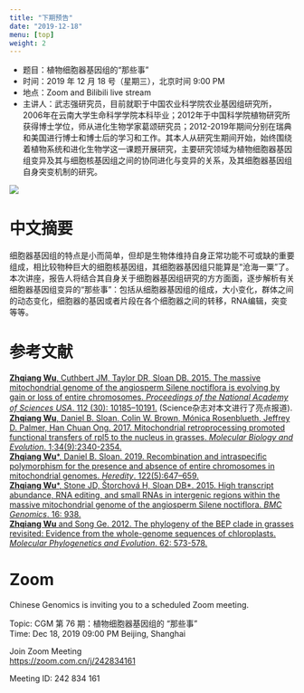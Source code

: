 ```yaml
---
title: "下期预告"
date: "2019-12-18"
menu: [top]
weight: 2
---
```


- 题目：植物细胞器基因组的“那些事”
- 时间：2019 年 12 月 18 号（星期三），北京时间 9:00 PM
- 地点：Zoom and Bilibili live stream
- 主讲人：武志强研究员，目前就职于中国农业科学院农业基因组研究所，2006年在云南大学生命科学学院本科毕业；2012年于中国科学院植物研究所获得博士学位，师从进化生物学家葛颂研究员；2012-2019年期间分别在瑞典和美国进行博士和博士后的学习和工作。其本人从研究生期间开始，始终围绕着植物系统和进化生物学这一课题开展研究，主要研究领域为植物细胞器基因组变异及其与细胞核基因组之间的协同进化与变异的关系，及其细胞器基因组自身突变机制的研究。

![](https://i.imgur.com/WKASO8o.png)

# 中文摘要

细胞器基因组的特点是小而简单，但却是生物体维持自身正常功能不可或缺的重要组成，相比较物种巨大的细胞核基因组，其细胞器基因组只能算是“沧海一粟”了。本次讲座，报告人将结合其自身关于细胞器基因组研究的方方面面，逐步解析有关细胞器基因组变异的“那些事”：包括从细胞器基因组的组成，大小变化，群体之间的动态变化，细胞器的基因或者片段在各个细胞器之间的转移，RNA编辑，突变等等。 

# 参考文献

[**Zhqiang Wu**, Cuthbert JM, Taylor DR, Sloan DB. 2015. The massive mitochondrial genome of the angiosperm Silene noctiflora is evolving by gain or loss of entire chromosomes. *Proceedings of the National Academy of Sciences USA*. 112 (30): 10185–10191.](https://www.pnas.org/content/112/33/10185.long) (Science杂志对本文进行了亮点报道). <br>
[**Zhqiang Wu**, Daniel B. Sloan, Colin W. Brown, Mónica Rosenblueth, Jeffrey D. Palmer, Han Chuan Ong. 2017. Mitochondrial retroprocessing promoted functional transfers of rpl5 to the nucleus in grasses. *Molecular Biology and Evolution*. 1;34(9):2340-2354.](https://academic.oup.com/mbe/article/34/9/2340/3852550) <br>
[**Zhqiang Wu**\*, Daniel B. Sloan. 2019. Recombination and intraspecific polymorphism for the presence and absence of entire chromosomes in mitochondrial genomes. *Heredity*. 122(5):647–659.](https://www.nature.com/articles/s41437-018-0153-3)  <br>
[**Zhqiang Wu**\*, Stone JD, Štorchová H, Sloan DB\*. 2015. High transcript abundance, RNA editing, and small RNAs in intergenic regions within the massive mitochondrial genome of the angiosperm Silene noctiflora. *BMC Genomics*. 16: 938.](https://bmcgenomics.biomedcentral.com/articles/10.1186/s12864-015-2155-3) <br>
[**Zhqiang Wu** and Song Ge. 2012. The phylogeny of the BEP clade in grasses revisited: Evidence from the whole-genome sequences of chloroplasts. *Molecular Phylogenetics and Evolution*. 62: 573-578.](https://www.sciencedirect.com/science/article/pii/S1055790311004519?via%3Dihub)  <br>

# Zoom

Chinese Genomics is inviting you to a scheduled Zoom meeting.<br>

Topic: CGM 第 76 期：植物细胞器基因组的 “那些事”<br>
Time: Dec 18, 2019 09:00 PM Beijing, Shanghai<br>

Join Zoom Meeting <br>
https://zoom.com.cn/j/242834161<br>

Meeting ID: 242 834 161<br>




